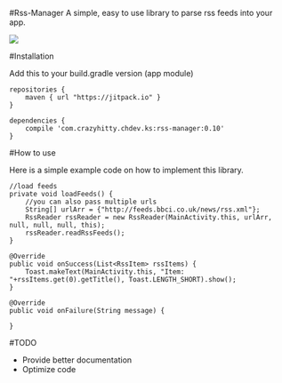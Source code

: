 #Rss-Manager
A simple, easy to use library to parse rss feeds into your app.

![](http://i.imgur.com/r13X3HT.png)

#Installation

Add this to your build.gradle version (app module)

```
repositories {
    maven { url "https://jitpack.io" }
}

dependencies {
    compile 'com.crazyhitty.chdev.ks:rss-manager:0.10'
}
```

#How to use

Here is a simple example code on how to implement this library.

    //load feeds
    private void loadFeeds() {
        //you can also pass multiple urls
        String[] urlArr = {"http://feeds.bbci.co.uk/news/rss.xml"};
        RssReader rssReader = new RssReader(MainActivity.this, urlArr, null, null, null, this);
        rssReader.readRssFeeds();
    }
    
    @Override
    public void onSuccess(List<RssItem> rssItems) {
        Toast.makeText(MainActivity.this, "Item: "+rssItems.get(0).getTitle(), Toast.LENGTH_SHORT).show();
    }

    @Override
    public void onFailure(String message) {

    }
    
#TODO

* Provide better documentation
* Optimize code
